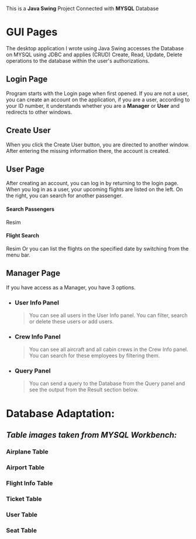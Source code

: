 This is a **Java Swing** Project Connected with **MYSQL** Database


# GUI Pages

 The desktop application I wrote using Java Swing accesses the Database on MYSQL using JDBC and applies (CRUD) Create, Read, Update, Delete operations to the database within the user's authorizations.


## Login Page

Program starts with the Login page when first opened. If you are not a user, you can create an account on the application, if you are a user, according to your ID number, it understands whether you are a **Manager** or **User** and redirects to other windows.

##  Create User 

When you click the Create User button, you are directed to another window. After entering the missing information there, the account is created.


## User Page

After creating an account, you can log in by returning to the login page. When you log in as a user, your upcoming flights are listed on the left. On the right, you can search for another passenger.

#### Search Passengers
Resim
#### Flight Search
Resim
Or you can list the flights on the specified date by switching from the menu bar.


## Manager Page

If you have access as a Manager, you have 3 options. 
- ### User Info Panel
	>You can see all users in the User Info panel. You can filter, search or delete these users or add users.
- ### Crew Info Panel
	>You can see all aircraft and all cabin crews in the Crew Info panel. You can search for these employees by filtering them.
- ### Query Panel
	>You can send a query to the Database from the Query panel and see the output from the Result section below.
	
# Database Adaptation:

## *Table images taken from MYSQL Workbench:*

### Airplane Table

### Airport Table

### Flight Info Table

### Ticket Table

### User Table

### Seat Table



